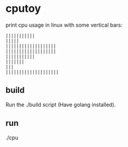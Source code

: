 # cputoy

print cpu usage in linux with some vertical bars:

    |||||||||||
    |||||
    |||||||||||||||||||
    |||||||||||||||||||
    |||||||||||
    |||||||
    |||
    ||||||||||||||||||||

## build

Run the ./build script (Have golang installed).

## run

./cpu
